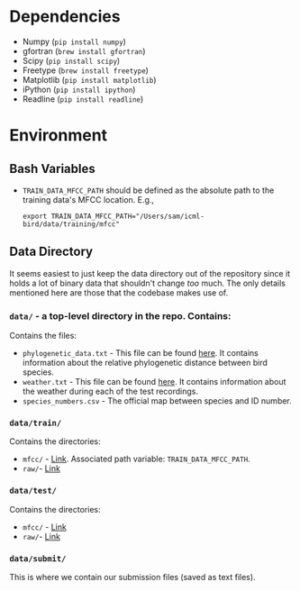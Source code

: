 # Dependencies

* Numpy      (`pip install numpy`)
* gfortran   (`brew install gfortran`)
* Scipy      (`pip install scipy`)
* Freetype   (`brew install freetype`)
* Matplotlib (`pip install matplotlib`)
* iPython    (`pip install ipython`)
* Readline   (`pip install readline`)

# Environment

## Bash Variables
* `TRAIN_DATA_MFCC_PATH` should be defined as the absolute path to the training
  data's MFCC location. E.g.,

    `export TRAIN_DATA_MFCC_PATH="/Users/sam/icml-bird/data/training/mfcc"`

## Data Directory

It seems easiest to just keep the data directory out of the repository since
it holds a lot of binary data that shouldn't change _too_ much. The only details
mentioned here are those that the codebase makes use of.

### `data/` - a top-level directory in the repo. Contains:

Contains the files: 

* `phylogenetic_data.txt` - This file can be found [here](http://www.kaggle.com/c/the-icml-2013-bird-challenge/download/phylogenetic_distance.txt). It contains information about the relative phylogenetic distance between bird species.
* `weather.txt` - This file can be found [here](http://www.kaggle.com/c/the-icml-2013-bird-challenge/download/weather.txt). It contains information about the weather during each of the test recordings.
* `species_numbers.csv` - The official map between species and ID number.

###  `data/train/`

Contains the directories:

* `mfcc/` - [Link](http://www.kaggle.com/c/the-icml-2013-bird-challenge/download/train_set_features.zip). Associated path variable: `TRAIN_DATA_MFCC_PATH`.
* `raw/`- [Link](http://www.kaggle.com/c/the-icml-2013-bird-challenge/download/train_set.zip)

### `data/test/`

Contains the directories:

* `mfcc/` - [Link](http://www.kaggle.com/c/the-icml-2013-bird-challenge/download/test_set_features.zip)
* `raw/`- [Link](http://www.kaggle.com/c/the-icml-2013-bird-challenge/download/test_set.zip)

### `data/submit/`

This is where we contain our submission files (saved as text files).
